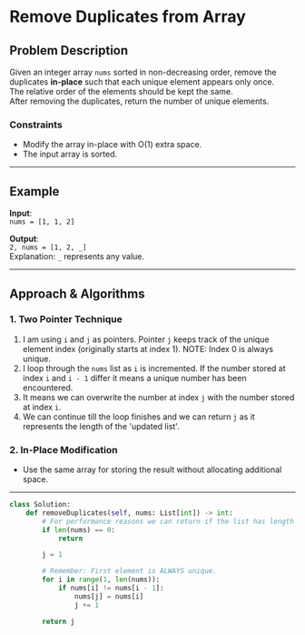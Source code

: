 # Remove Duplicates from Array

## Problem Description

Given an integer array `nums` sorted in non-decreasing order, remove the duplicates **in-place** such that each unique element appears only once.  
The relative order of the elements should be kept the same.  
After removing the duplicates, return the number of unique elements.

### Constraints

- Modify the array in-place with O(1) extra space.
- The input array is sorted.

---

## Example

**Input**:  
`nums = [1, 1, 2]`

**Output**:  
`2, nums = [1, 2, _]`  
Explanation: `_` represents any value.

---

## Approach & Algorithms

### 1. Two Pointer Technique

1. I am using `i` and `j` as pointers. Pointer `j` keeps track of the unique element index (originally starts at index 1). NOTE: Index 0 is always unique.
2. I loop through the `nums` list as `i` is incremented. If the number stored at index `i` and `i - 1` differ it means a unique number has been encountered.
3. It means we can overwrite the number at index `j` with the number stored at index `i`.
4. We can continue till the loop finishes and we can return `j` as it represents the length of the 'updated list'.

### 2. In-Place Modification

- Use the same array for storing the result without allocating additional space.

---

```python
class Solution:
    def removeDuplicates(self, nums: List[int]) -> int:
        # For performance reasons we can return if the list has length 0.
        if len(nums) == 0:
            return

        j = 1

        # Remember: First element is ALWAYS unique.
        for i in range(1, len(nums)):
            if nums[i] != nums[i - 1]:
                nums[j] = nums[i]
                j += 1

        return j
```
